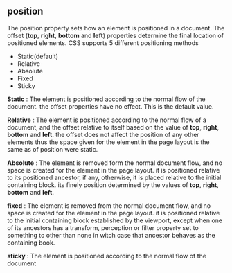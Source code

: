 ## position
The position property sets how an element is positioned in a document. The offset (**top**, **right**, **bottom** and **left**) properties determine the final location of positioned elements. CSS supports 5 different positioning methods
 - Static(default)
 - Relative
 - Absolute
 - Fixed
 - Sticky

**Static**
: The element is positioned according to the normal flow of the document. the offset properties have no effect. This is the default value.

**Relative**
: The element is positioned according to the normal flow of a document, and the offset relative to itself based on the value of **top**, **right**, **bottom** and **left**. the offset does not affect the position of any other elements thus the space given for the element in the page layout is the same as of position were static.

**Absolute**
: The element is removed form the normal document flow, and no space is created for the element in the page layout. it is positioned relative to its positioned ancestor, if any, otherwise, it is placed relative to the initial containing block. its finely position determined by the values of **top**, **right**, **bottom** and **left**.

**fixed**
: The element is removed from the normal document flow, and no space is created for the element in the page layout. it is positioned relative to the initial containing block established by the viewport, except when one of its ancestors has a transform, perception or filter property set to something to other than none in witch case that ancestor behaves as the containing book.

**sticky**
: The element is positioned according to the normal flow of the document
<!--stackedit_data:
eyJoaXN0b3J5IjpbLTkxNjUwODMyNCwtMTU3ODc1NDI1NiwxMT
g5NTAyNzQ2LC03MDk1OTI4MDcsMTgzMDEyNzcyNCwxNzE0MTkw
MTYwLC0yMTMxNzY5ODAsMTMxMDgxOTY5NiwtMjEzMTc2OTgwXX
0=
-->